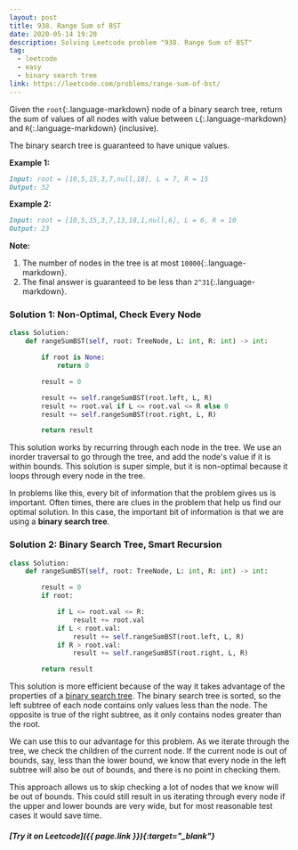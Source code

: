 ```yaml
---
layout: post
title: 938. Range Sum of BST
date: 2020-05-14 19:20
description: Solving Leetcode problem "938. Range Sum of BST"
tag:
  - leetcode
  - easy
  - binary search tree
link: https://leetcode.com/problems/range-sum-of-bst/
---
```


Given the `root`{:.language-markdown} node of a binary search tree, return the sum of values of all nodes with value between `L`{:.language-markdown} and `R`{:.language-markdown} (inclusive).

The binary search tree is guaranteed to have unique values.



**Example 1:**

```markdown
Input: root = [10,5,15,3,7,null,18], L = 7, R = 15
Output: 32
```

**Example 2:**

```markdown
Input: root = [10,5,15,3,7,13,18,1,null,6], L = 6, R = 10
Output: 23
```



**Note:**

1. The number of nodes in the tree is at most `10000`{:.language-markdown}.
2. The final answer is guaranteed to be less than `2^31`{:.language-markdown}.



### Solution 1: Non-Optimal, Check Every Node

```python
class Solution:
    def rangeSumBST(self, root: TreeNode, L: int, R: int) -> int:

        if root is None:
            return 0

        result = 0

        result += self.rangeSumBST(root.left, L, R)
        result += root.val if L <= root.val <= R else 0
        result += self.rangeSumBST(root.right, L, R)

        return result
```



This solution works by recurring through each node in the tree. We use an inorder traversal to go through the tree, and add the node's value if it is within bounds. This solution is super simple, but it is non-optimal because it loops through every node in the tree.

In problems like this, every bit of information that the problem gives us is important. Often times, there are clues in the problem that help us find our optimal solution. In this case, the important bit of information is that we are using a **binary search tree**.



### Solution 2: Binary Search Tree, Smart Recursion

```python
class Solution:
    def rangeSumBST(self, root: TreeNode, L: int, R: int) -> int:

        result = 0
        if root:

            if L <= root.val <= R:
                result += root.val
            if L < root.val:
                result += self.rangeSumBST(root.left, L, R)
            if R > root.val:
                result += self.rangeSumBST(root.right, L, R)

        return result
```



This solution is more efficient because of the way it takes advantage of the properties of a [binary search tree](https://www.geeksforgeeks.org/binary-search-tree-data-structure/). The binary search tree is sorted, so the left subtree of each node contains only values less than the node. The opposite is true of the right subtree, as it only contains nodes greater than the root.

We can use this to our advantage for this problem. As we iterate through the tree, we check the children of the current node. If the current node is out of bounds, say, less than the lower bound, we know that every node in the left subtree will also be out of bounds, and there is no point in checking them.

This approach allows us to skip checking a lot of nodes that we know will be out of bounds. This could still result in us iterating through every node if the upper and lower bounds are very wide, but for most reasonable test cases it would save time.



##### [Try it on Leetcode]({{ page.link }}){:target="_blank"}
